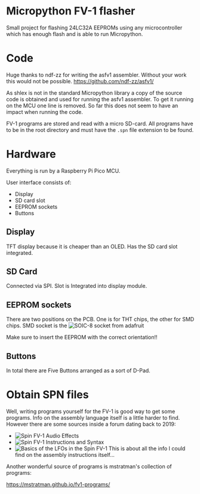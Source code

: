 # Micropython FV-1 flasher

Small project for flashing 24LC32A EEPROMs using any microcontroller which has enough flash and
is able to run Micropython.

# Code

Huge thanks to ndf-zz for writing the asfv1 assembler. Without your work this would not be possible.
<https://github.com/ndf-zz/asfv1/>

As shlex is not in the standard Micropython library a copy of the source code is obtained and used
for running the asfv1 assembler. To get it running on the MCU one line is removed. So far this does
not seem to have an impact when running the code.

FV-1 programs are stored and read with a micro SD-card. All programs have to be in the root directory
and must have the `.spn` file extension to be found.

# Hardware

Everything is run by a Raspberry Pi Pico MCU.

User interface consists of:
- Display
- SD card slot
- EEPROM sockets
- Buttons

## Display

TFT display because it is cheaper than an OLED.
Has the SD card slot integrated.

## SD Card

Connected via SPI. Slot is Integrated into display module.

## EEPROM sockets

There are two positions on the PCB. One is for THT chips, the other for SMD chips.
SMD socket is the ![SOIC-8 socket from adafruit](https://www.adafruit.com/product/4726)

Make sure to insert the EEPROM with the correct orientation!!

## Buttons

In total there are Five Buttons arranged as a sort of D-Pad.

# Obtain SPN files

Well, writing programs yourself for the FV-1 is good way to get some programs. Info on the assembly
language itself is a little harder to find. However there are some sources inside a forum dating
back to 2019:
- ![Spin FV-1 Audio Effects](https://xenvn.com/threads/spin-fv-1-audio-effects.125)
- ![Spin FV-1 Instructions and Syntax](https://xenvn.com/threads/spin-fv-1-instructions-and-syntax.122/)
- ![Basics of the LFOs in the Spin FV-1](https://xenvn.com/threads/basics-of-the-lfos-in-the-spin-fv-1.123/)
This is about all the info I could find on the assembly instructions itself...

Another wonderful source of programs is mstratman's collection of programs:

<https://mstratman.github.io/fv1-programs/>
